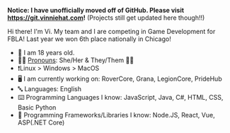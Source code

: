 <!--

**vinniehat/vinniehat** is a ✨ _special_ ✨ repository because its `README.md` (this file) appears on your GitHub profile.

Here are some ideas to get you started:

- 🔭 I’m currently working on ...
- 🌱 I’m currently learning ...
- 👯 I’m looking to collaborate on ...
- 🤔 I’m looking for help with ...
- 💬 Ask me about ...
- 📫 How to reach me: ...
- 😄 Pronouns: ...
- ⚡ Fun fact: ...
-->

**Notice: I have unofficially moved off of GitHub. Please visit https://git.vinniehat.com!** (Projects still get updated here though!!)

Hi there! I'm Vi. My team and I are competing in Game Development for FBLA! Last year we won 6th place nationally in Chicago!

- 🐧 I am 18 years old.
- :rainbow_flag: [Pronouns](https://en.pronouns.page/@VioletSnow): She/Her & They/Them :transgender_flag:
- ❗Linux > Windows > MacOS
- 🖥️ I am currently working on: RoverCore, Grana, LegionCore, PrideHub
- 🔤 Languages: English
- ⌨️ Programming Languages I know: JavaScript, Java, C#, HTML, CSS, Basic Python
- 🔢 Programming Frameworks/Libraries I know: Node.JS, React, Vue, ASP(.NET Core)
